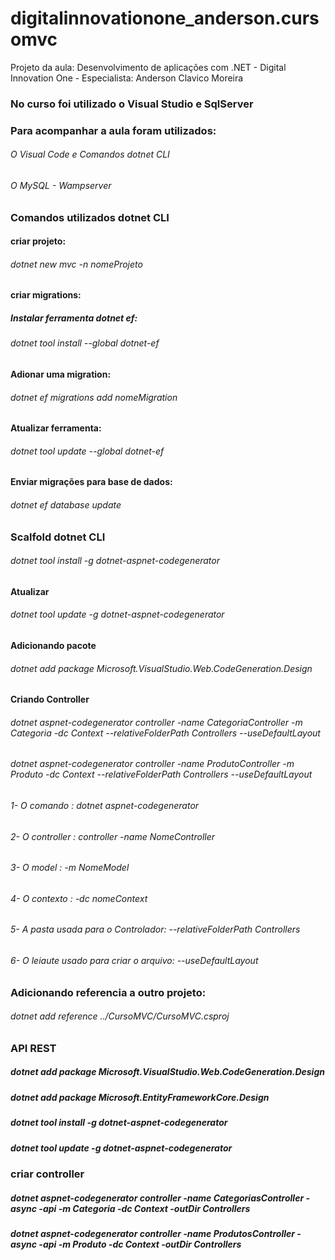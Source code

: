 # digitalinnovationone_anderson.cursomvc
Projeto da aula: Desenvolvimento de aplicações com .NET - Digital Innovation One - Especialista: Anderson Clavico Moreira

### No curso foi utilizado o Visual Studio e SqlServer
### Para acompanhar a aula foram utilizados:
###### O Visual Code e Comandos dotnet CLI
###### O MySQL - Wampserver
### Comandos utilizados dotnet CLI

#### criar projeto:
###### dotnet new mvc -n nomeProjeto

#### criar migrations:
##### Instalar ferramenta dotnet ef:
###### dotnet tool install --global dotnet-ef

#### Adionar uma migration:
###### dotnet ef migrations add nomeMigration

#### Atualizar ferramenta:
###### dotnet tool update --global dotnet-ef

#### Enviar migrações para base de dados:
###### dotnet ef database update

### Scalfold dotnet CLI
###### dotnet tool install -g dotnet-aspnet-codegenerator

#### Atualizar
###### dotnet tool update -g dotnet-aspnet-codegenerator

#### Adicionando pacote
###### dotnet add package Microsoft.VisualStudio.Web.CodeGeneration.Design

#### Criando Controller 
###### dotnet aspnet-codegenerator controller -name CategoriaController -m Categoria -dc Context --relativeFolderPath Controllers --useDefaultLayout
###### dotnet aspnet-codegenerator controller -name ProdutoController -m Produto -dc Context --relativeFolderPath Controllers --useDefaultLayout

###### 1- O comando : dotnet aspnet-codegenerator
###### 2- O controller :  controller -name NomeController
###### 3- O model : -m NomeModel
###### 4- O contexto : -dc nomeContext
###### 5- A pasta usada para o Controlador: --relativeFolderPath Controllers
###### 6- O leiaute usado para criar o arquivo: --useDefaultLayout

### Adicionando referencia a outro projeto:
###### dotnet add reference ../CursoMVC/CursoMVC.csproj

### API REST
##### dotnet add package Microsoft.VisualStudio.Web.CodeGeneration.Design
##### dotnet add package Microsoft.EntityFrameworkCore.Design
##### dotnet tool install -g dotnet-aspnet-codegenerator
##### dotnet tool update -g dotnet-aspnet-codegenerator

### criar controller
##### dotnet aspnet-codegenerator controller -name CategoriasController -async -api -m Categoria -dc Context -outDir Controllers
##### dotnet aspnet-codegenerator controller -name ProdutosController -async -api -m Produto -dc Context -outDir Controllers
